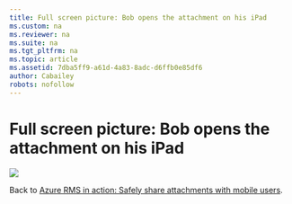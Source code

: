 ```yaml
---
title: Full screen picture: Bob opens the attachment on his iPad
ms.custom: na
ms.reviewer: na
ms.suite: na
ms.tgt_pltfrm: na
ms.topic: article
ms.assetid: 7dba5ff9-a61d-4a83-8adc-d6ffb0e85df6
author: Cabailey
robots: nofollow
---
```

# Full screen picture: Bob opens the attachment on his iPad
![](./media/AzRMS_StoryboardEmaill3.PNG)

Back to [Azure RMS in action: Safely share attachments with mobile users](http://technet.microsoft.com/library/jj585026.aspx).

